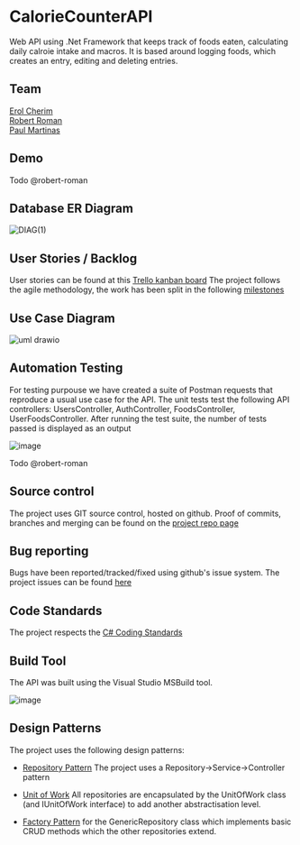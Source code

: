 # CalorieCounterAPI

Web API using .Net Framework that keeps track of foods eaten, calculating daily calroie intake and macros. It is based around logging foods, which creates an entry, editing and deleting entries.

## Team  

[Erol Cherim](https://github.com/erolcherim)  
[Robert Roman](https://github.com/robert-roman)  
[Paul Martinas](https://github.com/mxrtinax)  

## Demo  

Todo @robert-roman

## Database ER Diagram  

![DIAG(1)](https://user-images.githubusercontent.com/48221670/190151103-65895d3a-c810-4edc-ae23-244b31944585.png)

## User Stories / Backlog 

User stories can be found at this [Trello kanban board](https://trello.com/b/aeaaUX4Y/caloriecounterapi)
The project follows the agile methodology, the work has been split in the following [milestones](https://github.com/erolcherim/CalorieCounterAPI/milestones?state=closed)

## Use Case Diagram  

![uml drawio](https://user-images.githubusercontent.com/48221670/190164516-00c5fe0b-8df9-4d4e-9359-548d722a325f.png)

## Automation Testing  

For testing purpouse we have created a suite of Postman requests that reproduce a usual use case for the API.
The unit tests test the following API controllers: UsersController, AuthController, FoodsController, UserFoodsController.
After running the test suite, the number of tests passed is displayed as an output

![image](https://user-images.githubusercontent.com/48221670/190230053-45da0df0-fe06-4943-a217-280805cff8e4.png)


Todo @robert-roman

## Source control  

The project uses GIT source control, hosted on github. Proof of commits, branches and merging can be found on the [project repo page](https://github.com/erolcherim/CalorieCounterAPI)

## Bug reporting

Bugs have been reported/tracked/fixed using github's issue system. The project issues can be found [here](https://github.com/erolcherim/CalorieCounterAPI/issues?q=is%3Aissue+is%3Aclosed)

## Code Standards

The project respects the [C# Coding Standards](https://docs.microsoft.com/en-us/dotnet/csharp/fundamentals/coding-style/coding-conventions)

## Build Tool

The API was built using the Visual Studio MSBuild tool.

![image](https://user-images.githubusercontent.com/48221670/189987813-4a22e683-102a-452b-b58e-74a57b028f73.png)

## Design Patterns

The project uses the following design patterns:

* [Repository Pattern](https://docs.microsoft.com/en-us/dotnet/architecture/microservices/microservice-ddd-cqrs-patterns/infrastructure-persistence-layer-design) The project uses a Repository->Service->Controller pattern  

* [Unit of Work](https://docs.microsoft.com/en-us/aspnet/mvc/overview/older-versions/getting-started-with-ef-5-using-mvc-4/implementing-the-repository-and-unit-of-work-patterns-in-an-asp-net-mvc-application) All repositories are encapsulated by the UnitOfWork class (and IUnitOfWork interface) to add another abstractisation level.  

* [Factory Pattern](https://www.tutorialspoint.com/design_pattern/factory_pattern.htm) for the GenericRepository class which implements basic CRUD methods which the other repositories extend.  






